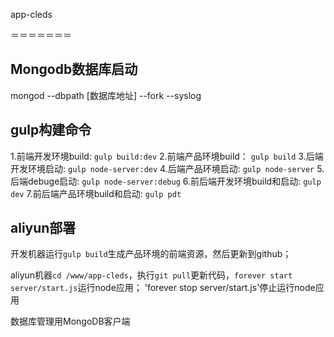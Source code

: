app-cleds

＝＝＝＝＝＝＝

## Mongodb数据库启动
mongod --dbpath [数据库地址] --fork --syslog

## gulp构建命令
1.前端开发环境build: `gulp build:dev`
2.前端产品环境build： `gulp build`
3.后端开发环境启动: `gulp node-server:dev`
4.后端产品环境启动: `gulp node-server`
5.后端debuge启动: `gulp node-server:debug`
6.前后端开发环境build和启动: `gulp dev`
7.前后端产品环境build和启动: `gulp pdt`

## aliyun部署
开发机器运行`gulp build`生成产品环境的前端资源，然后更新到github；

aliyun机器`cd /www/app-cleds`，执行`git pull`更新代码，`forever start server/start.js`运行node应用；
'forever stop server/start.js'停止运行node应用

数据库管理用MongoDB客户端


